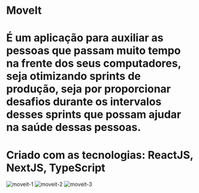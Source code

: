 # MoveIt

# É um aplicação para auxiliar as pessoas que passam muito tempo na frente dos seus computadores, seja otimizando sprints de produção, seja por proporcionar desafios durante os intervalos desses sprints que possam ajudar na saúde dessas pessoas.

# Criado com as tecnologias: ReactJS, NextJS, TypeScript



![moveit-1](https://user-images.githubusercontent.com/71674765/109863984-10b5cb00-7c41-11eb-881d-1c066d7c30cb.PNG)
![moveit-2](https://user-images.githubusercontent.com/71674765/109864047-1f9c7d80-7c41-11eb-92f5-17512fe7b4ef.PNG)
![moveit-3](https://user-images.githubusercontent.com/71674765/109864005-157a7f00-7c41-11eb-991b-e1d318e2ebec.PNG)
